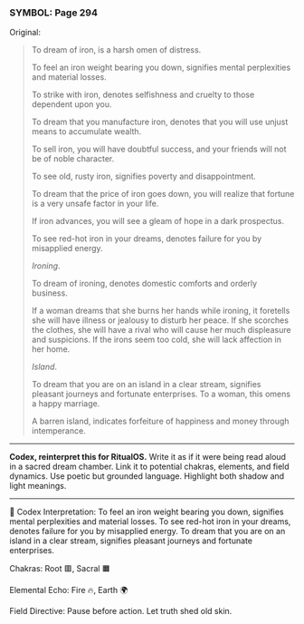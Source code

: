 ### SYMBOL: Page 294

Original:
> To dream of iron, is a harsh omen of distress.
> 
> 
> To feel an iron weight bearing you down, signifies mental perplexities
> and material losses.
> 
> 
> To strike with iron, denotes selfishness and cruelty to those
> dependent upon you.
> 
> 
> To dream that you manufacture iron, denotes that you will use
> unjust means to accumulate wealth.
> 
> 
> To sell iron, you will have doubtful success, and your friends
> will not be of noble character.
> 
> 
> To see old, rusty iron, signifies poverty and disappointment.
> 
> 
> To dream that the price of iron goes down, you will realize that fortune
> is a very unsafe factor in your life.
> 
> 
> If iron advances, you will see a gleam of hope in a dark prospectus.
> 
> 
> To see red-hot iron in your dreams, denotes failure for you
> by misapplied energy.
> 
> 
> _Ironing_.
> 
> 
> To dream of ironing, denotes domestic comforts and orderly business.
> 
> 
> If a woman dreams that she burns her hands while ironing,
> it foretells she will have illness or jealousy to disturb her peace.
> If she scorches the clothes, she will have a rival who will cause
> her much displeasure and suspicions. If the irons seem too cold,
> she will lack affection in her home.
> 
> 
> _Island_.
> 
> 
> To dream that you are on an island in a clear stream,
> signifies pleasant journeys and fortunate enterprises.
> To a woman, this omens a happy marriage.
> 
> 
> A barren island, indicates forfeiture of happiness and
> money through intemperance.

---

**Codex, reinterpret this for RitualOS.**
Write it as if it were being read aloud in a sacred dream chamber.
Link it to potential chakras, elements, and field dynamics.
Use poetic but grounded language.
Highlight both shadow and light meanings.

---

🔁 Codex Interpretation:
To feel an iron weight bearing you down, signifies mental perplexities and material losses. To see red-hot iron in your dreams, denotes failure for you by misapplied energy. To dream that you are on an island in a clear stream, signifies pleasant journeys and fortunate enterprises.

Chakras: Root 🟥, Sacral 🟧

Elemental Echo: Fire 🔥, Earth 🌍

Field Directive: Pause before action. Let truth shed old skin.
